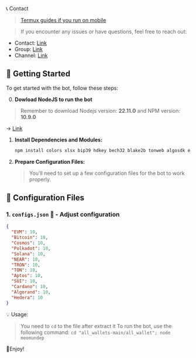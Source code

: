 📞 Contact

> [Termux guides if you run on mobile](https://github.com/MeoMunDep/Guides-for-using-my-script-on-termux.)

> If you encounter any issues or have questions, feel free to reach out:

- Contact: [Link](t.me/MeoMunDep)
- Group: [Link](t.me/KeoAirDropFreeNe)
- Channel: [Link](t.me/KeoAirDropFreeNee)

## 🚀 Getting Started

To get started with the bot, follow these steps:

0. **Dowload NodeJS to run the bot**

> Remember to download Nodejs version: **22.11.0** and NPM version: **10.9.0**

-> [Link](https://t.me/KeoAirDropFreeNe/257/1462)

1. **Install Dependencies and Modules:**

     ```bash
   npm install colors xlsx bip39 hdkey bech32 blake2b tonweb algosdk ethers tronweb secp256k1 tiny-secp256k1 bitcoinjs-lib bip32 aptos ethereumjs-util ton cardano-wallet-js @hashgraph/sdk ed25519-hd-key @polkadot/keyring @solana/web3.js @ton/crypto near-api-js @mysten/sui @polkadot/util-crypto ton-core --no-audit --prefer-offline --legacy-peer-deps --save-exact
   ```

2. **Prepare Configuration Files:**

   > You'll need to set up a few configuration files for the bot to work properly.

## 📁 Configuration Files

### 1. `configs.json` 📜 - Adjust configuration

```json
{
  "EVM": 10,
  "Bitcoin": 10,
  "Cosmos": 10,
  "Polkadot": 10,
  "Solana": 10,
  "NEAR": 10,
  "TRON": 10,
  "TON": 10,
  "Aptos": 10,
  "SUI": 10,
  "Cardano": 10,
  "Algorand": 10,
  "Hedera": 10
}
```

💡 Usage:

> You need to `cd` to the file after extract it
> To run the bot, use the following command: `cd "all_wallets-main/all_wallet"; node meomundep`

🎇Enjoy!
